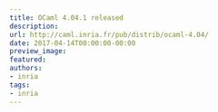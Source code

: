 ```yaml
---
title: OCaml 4.04.1 released
description:
url: http://caml.inria.fr/pub/distrib/ocaml-4.04/
date: 2017-04-14T00:00:00-00:00
preview_image:
featured:
authors:
- inria
tags:
- inria
---
```



